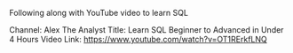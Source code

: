 Following along with YouTube video to learn SQL

Channel: Alex The Analyst
Title: Learn SQL Beginner to Advanced in Under 4 Hours
Video Link: https://www.youtube.com/watch?v=OT1RErkfLNQ
